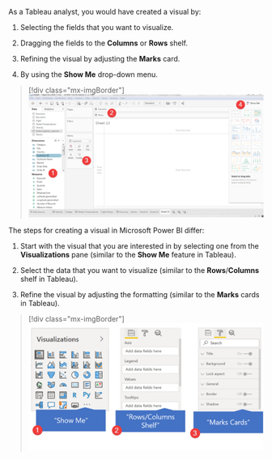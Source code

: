 As a Tableau analyst, you would have created a visual by:

1. Selecting the fields that you want to visualize.

1. Dragging the fields to the **Columns** or **Rows** shelf.

1. Refining the visual by adjusting the **Marks** card.

1. By using the **Show Me** drop-down menu.


> [!div class="mx-imgBorder"]
> [![Step-by-step example of how to create a visualization in Tableau Desktop.](../media/tableau-workspace.png)](../media/tableau-workspace.png#lightbox)

The steps for creating a visual in Microsoft Power BI differ:

1. Start with the visual that you are interested in by selecting one from the **Visualizations** pane (similar to the **Show Me** feature in Tableau).

1. Select the data that you want to visualize (similar to the **Rows**/**Columns** shelf in Tableau).

1. Refine the visual by adjusting the formatting (similar to the **Marks** cards in Tableau).

> [!div class="mx-imgBorder"]
> [![Process of creating a visualization in Power BI Desktop.](../media/power-bi-workspace.png)](../media/power-bi-workspace.png#lightbox)
